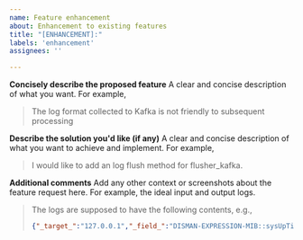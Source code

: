 ```yaml
---
name: Feature enhancement
about: Enhancement to existing features
title: "[ENHANCEMENT]:"
labels: 'enhancement'
assignees: ''

---
```


**Concisely describe the proposed feature**
A clear and concise description of what you want. For example,
> The log format collected to Kafka is not friendly to subsequent processing

**Describe the solution you'd like (if any)**
A clear and concise description of what you want to achieve and implement. For example,
> I would like to add an log flush method for flusher_kafka.

**Additional comments**
Add any other context or screenshots about the feature request here.
For example, the ideal input and output logs.
> The logs are supposed to have the following contents, e.g.,
>
> ``` json
> {"_target_":"127.0.0.1","_field_":"DISMAN-EXPRESSION-MIB::sysUpTimeInstance","_oid_":".1.3.6.1.2.1.1.3.0","_type_":"TimeTicks","_content_":"10423593"}
> ```
